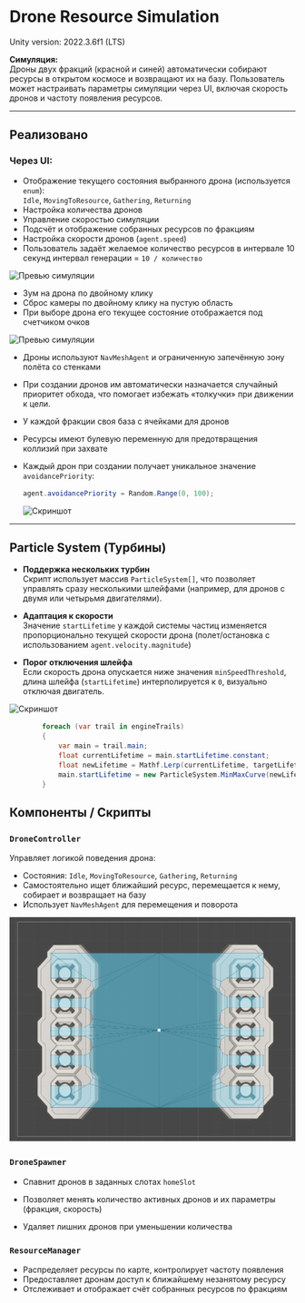 # Drone Resource Simulation
Unity version: 2022.3.6f1 (LTS)

**Симуляция:**  
Дроны двух фракций (красной и синей) автоматически собирают ресурсы в открытом космосе и возвращают их на базу. Пользователь может настраивать параметры симуляции через UI, включая скорость дронов и частоту появления ресурсов.

---

## Реализовано

### Через UI:
- Отображение текущего состояния выбранного дрона (используется `enum`):  
  `Idle`, `MovingToResource`, `Gathering`, `Returning`
- Настройка количества дронов
- Управление скоростью симуляции
- Подсчёт и отображение собранных ресурсов по фракциям
- Настройка скорости дронов (`agent.speed`)
- Пользователь задаёт желаемое количество ресурсов в интервале 10 секунд интервал генерации = `10 / количество`
  
![Превью симуляции](Gifs/startgame.gif)

- Зум на дрона по двойному клику  
- Сброс камеры по двойному клику на пустую область
- При выборе дрона его текущее состояние отображается под счетчиком очков
  
![Превью симуляции](Gifs/camerazoom.gif)

- Дроны используют `NavMeshAgent` и ограниченную запечённую зону полёта со стенками
- При создании дронов им автоматически назначается случайный приоритет обхода, что помогает избежать «толкучки» при движении к цели.
- У каждой фракции своя база с ячейками для дронов
- Ресурсы имеют булевую переменную для предотвращения коллизий при захвате
- Каждый дрон при создании получает уникальное значение `avoidancePriority`:
  ```csharp
  agent.avoidancePriority = Random.Range(0, 100);
  ```
  
  ![Скриншот](Gifs/navmesh.gif)

---
## Particle System (Турбины)

- **Поддержка нескольких турбин**  
  Скрипт использует массив `ParticleSystem[]`, что позволяет управлять сразу несколькими шлейфами (например, для дронов с двумя или четырьмя двигателями).

- **Адаптация к скорости**  
  Значение `startLifetime` у каждой системы частиц изменяется пропорционально текущей скорости дрона (полет/остановка с использованием `agent.velocity.magnitude`)

- **Порог отключения шлейфа**  
  Если скорость дрона опускается ниже значения `minSpeedThreshold`, длина шлейфа (`startLifetime`) интерполируется к `0`, визуально отключая двигатель.
  
![Скриншот](Gifs/FlameOfTurbine.gif)

```csharp
        foreach (var trail in engineTrails)
        {
            var main = trail.main;
            float currentLifetime = main.startLifetime.constant;
            float newLifetime = Mathf.Lerp(currentLifetime, targetLifetime, Time.deltaTime * fadeSpeed);
            main.startLifetime = new ParticleSystem.MinMaxCurve(newLifetime);
        }
```

## Компоненты / Скрипты

### `DroneController`
Управляет логикой поведения дрона:
- Состояния: `Idle`, `MovingToResource`, `Gathering`, `Returning`
- Самостоятельно ищет ближайший ресурс, перемещается к нему, собирает и возвращает на базу
- Использует `NavMeshAgent` для перемещения и поворота
  
![Скриншот сетки](Gifs/bake.png)

### `DroneSpawner`
- Спавнит дронов в заданных слотах `homeSlot`

- Позволяет менять количество активных дронов и их параметры (фракция, скорость)
- Удаляет лишних дронов при уменьшении количества

### `ResourceManager`
- Распределяет ресурсы по карте, контролирует частоту появления
- Предоставляет дронам доступ к ближайшему незанятому ресурсу
- Отслеживает и отображает счёт собранных ресурсов по фракциям

